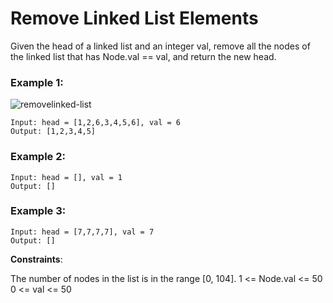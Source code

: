 # Remove Linked List Elements
Given the head of a linked list and an integer val, remove all the nodes of the linked list that has Node.val == val, and return the new head.

### Example 1:
![removelinked-list](https://github.com/Haswitha-Ko/PAT_coding/assets/119152181/103f1bc4-9985-4965-b3fe-71e3054bfc64)

```
Input: head = [1,2,6,3,4,5,6], val = 6
Output: [1,2,3,4,5]
```
### Example 2:
```
Input: head = [], val = 1
Output: []
```
### Example 3:
```
Input: head = [7,7,7,7], val = 7
Output: []
```
 

**Constraints**:

The number of nodes in the list is in the range [0, 104].
1 <= Node.val <= 50
0 <= val <= 50
